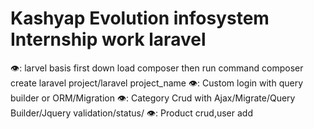 <h1>Kashyap Evolution infosystem Internship work laravel</h1>

👁️: larvel basis first down load composer then run command composer create laravel project/laravel project_name
👁️: Custom login with query builder or ORM/Migration
👁️: Category Crud with Ajax/Migrate/Query Builder/Jquery validation/status/
👁️: Product crud,user add
